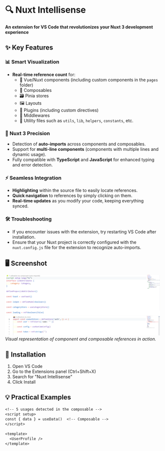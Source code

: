 # 🔍 Nuxt Intellisense

**An extension for VS Code that revolutionizes your Nuxt 3 development experience**

## ✨ Key Features

### 📊 Smart Visualization

- **Real-time reference count** for:
  - 🧩 Vue/Nuxt components (including custom components in the `pages` folder)
  - 🔄 Composables
  - 🗃️ Pinia stores
  - 🖼️ Layouts
  - 🔌 Plugins (including custom directives)
  - 🔗 Middlewares
  - 🔧 Utility files such as `utils`, `lib`, `helpers`, `constants`, etc.

### 🎯 Nuxt 3 Precision

- Detection of **auto-imports** across components and composables.
- Support for **multi-line components** (components with multiple lines and dynamic usage).
- Fully compatible with **TypeScript** and **JavaScript** for enhanced typing and error detection.

### ⚡ Seamless Integration

- **Highlighting** within the source file to easily locate references.
- **Quick navigation** to references by simply clicking on them.
- **Real-time updates** as you modify your code, keeping everything synced.

### 🛠 Troubleshooting

- If you encounter issues with the extension, try restarting VS Code after installation.
- Ensure that your Nuxt project is correctly configured with the `nuxt.config.js` file for the extension to recognize auto-imports.

## 🖥 Screenshot

![Demo](./images/demo/1.png)
![Demo](./images/demo/2.png)
_Visual representation of component and composable references in action._

## 🚀 Installation

1. Open VS Code
2. Go to the Extensions panel (Ctrl+Shift+X)
3. Search for "Nuxt Intellisense"
4. Click Install

## 💡 Practical Examples

```vue
<!-- 5 usages detected in the composable -->
<script setup>
const { data } = useData()  <!-- Composable -->
</script>

<template>
  <UserProfile />
</template>
```
